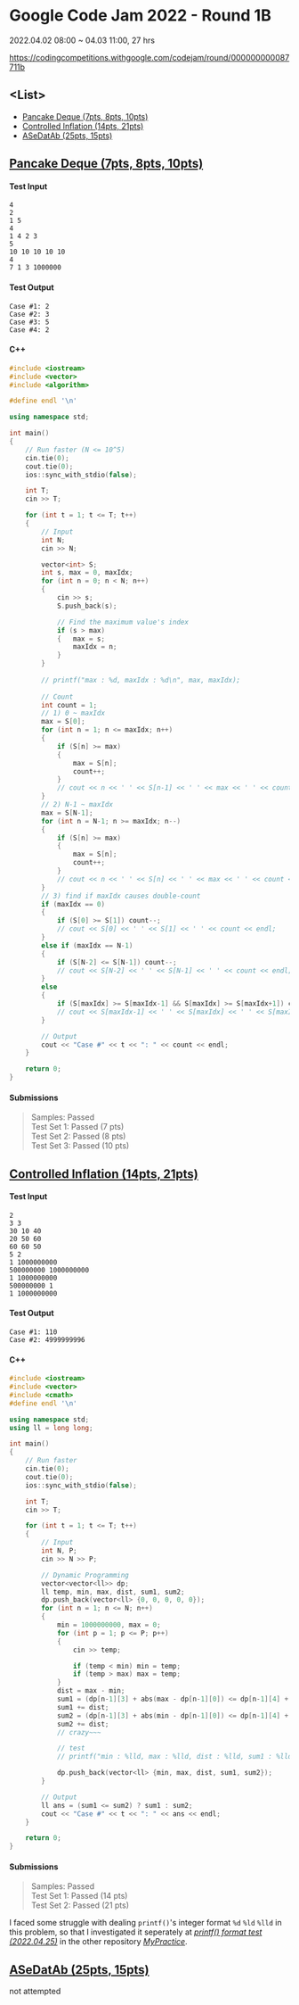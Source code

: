 # Google Code Jam 2022 - Round 1B

2022.04.02 08:00 ~ 04.03 11:00, 27 hrs

https://codingcompetitions.withgoogle.com/codejam/round/000000000087711b


## \<List>

- [Pancake Deque (7pts, 8pts, 10pts)](#pancake-deque-7pts-8pts-10pts)
- [Controlled Inflation (14pts, 21pts)](#controlled-inflation-14pts-21pts)
- [ASeDatAb (25pts, 15pts)](#asedatab-25pts-15pts)


## [Pancake Deque (7pts, 8pts, 10pts)](#list)

#### Test Input
```
4
2
1 5
4
1 4 2 3
5
10 10 10 10 10
4
7 1 3 1000000
```

#### Test Output
```
Case #1: 2
Case #2: 3
Case #3: 5
Case #4: 2
```

#### C++
```cpp
#include <iostream>
#include <vector>
#include <algorithm>

#define endl '\n'

using namespace std;
```
```cpp
int main()
{
    // Run faster (N <= 10^5)
    cin.tie(0);
    cout.tie(0);
    ios::sync_with_stdio(false);

    int T;
    cin >> T;

    for (int t = 1; t <= T; t++)
    {
        // Input
        int N;
        cin >> N;

        vector<int> S;
        int s, max = 0, maxIdx;
        for (int n = 0; n < N; n++)
        {
            cin >> s;
            S.push_back(s);

            // Find the maximum value's index
            if (s > max) 
            {   max = s;
                maxIdx = n;
            }
        }
        
        // printf("max : %d, maxIdx : %d\n", max, maxIdx);                                              // test
        
        // Count
        int count = 1;
        // 1) 0 ~ maxIdx
        max = S[0];
        for (int n = 1; n <= maxIdx; n++)
        {
            if (S[n] >= max)
            {
                max = S[n];
                count++;
            }
            // cout << n << ' ' << S[n-1] << ' ' << max << ' ' << count << endl;                        // test
        }
        // 2) N-1 ~ maxIdx
        max = S[N-1];
        for (int n = N-1; n >= maxIdx; n--)
        {
            if (S[n] >= max)
            {
                max = S[n];
                count++;
            }
            // cout << n << ' ' << S[n] << ' ' << max << ' ' << count << endl;                          // test
        }
        // 3) find if maxIdx causes double-count
        if (maxIdx == 0)
        {
            if (S[0] >= S[1]) count--;
            // cout << S[0] << ' ' << S[1] << ' ' << count << endl;                                     // test
        }
        else if (maxIdx == N-1)
        {
            if (S[N-2] <= S[N-1]) count--;
            // cout << S[N-2] << ' ' << S[N-1] << ' ' << count << endl;                                 // test
        }
        else
        {
            if (S[maxIdx] >= S[maxIdx-1] && S[maxIdx] >= S[maxIdx+1]) count--;
            // cout << S[maxIdx-1] << ' ' << S[maxIdx] << ' ' << S[maxIdx+1] << ' ' << count << endl;   // test
        }

        // Output
        cout << "Case #" << t << ": " << count << endl;
    }

    return 0;
}
```

#### Submissions
> Samples: Passed  
> Test Set 1: Passed (7 pts)  
> Test Set 2: Passed (8 pts)  
> Test Set 3: Passed (10 pts)


## [Controlled Inflation (14pts, 21pts)](#list)

#### Test Input
```
2
3 3
30 10 40
20 50 60
60 60 50
5 2
1 1000000000
500000000 1000000000
1 1000000000
500000000 1
1 1000000000
```

#### Test Output
```
Case #1: 110
Case #2: 4999999996
```

#### C++
```cpp
#include <iostream>
#include <vector>
#include <cmath>
#define endl '\n'

using namespace std;
using ll = long long;
```
```cpp
int main()
{
    // Run faster
    cin.tie(0);
    cout.tie(0);
    ios::sync_with_stdio(false);

    int T;
    cin >> T;

    for (int t = 1; t <= T; t++)
    {
        // Input
        int N, P;
        cin >> N >> P;

        // Dynamic Programming
        vector<vector<ll>> dp;
        ll temp, min, max, dist, sum1, sum2;
        dp.push_back(vector<ll> {0, 0, 0, 0, 0});                                                             // i = 0
        for (int n = 1; n <= N; n++)
        {
            min = 1000000000, max = 0;
            for (int p = 1; p <= P; p++)
            {
                cin >> temp;

                if (temp < min) min = temp;
                if (temp > max) max = temp;
            }
            dist = max - min;
            sum1 = (dp[n-1][3] + abs(max - dp[n-1][0]) <= dp[n-1][4] + abs(max - dp[n-1][1])) ? dp[n-1][3] + abs(max - dp[n-1][0]) : dp[n-1][4] + abs(max - dp[n-1][1]);
            sum1 += dist;
            sum2 = (dp[n-1][3] + abs(min - dp[n-1][0]) <= dp[n-1][4] + abs(min - dp[n-1][1])) ? dp[n-1][3] + abs(min - dp[n-1][0]) : dp[n-1][4] + abs(min - dp[n-1][1]);
            sum2 += dist;
            // crazy~~~

            // test
            // printf("min : %lld, max : %lld, dist : %lld, sum1 : %lld, sum2 : %lld\n", min, max, dist, sum1, sum2);

            dp.push_back(vector<ll> {min, max, dist, sum1, sum2});
        }

        // Output
        ll ans = (sum1 <= sum2) ? sum1 : sum2;
        cout << "Case #" << t << ": " << ans << endl;
    }

    return 0;
}
```

#### Submissions
> Samples: Passed  
> Test Set 1: Passed (14 pts)  
> Test Set 2: Passed (21 pts)

I faced some struggle with dealing `printf()`'s integer format `%d` `%ld` `%lld` in this problem, so that I investigated it seperately at [*printf() format test (2022.04.25)*](https://github.com/kimpro82/MyPractice/tree/master/C&Cpp#printf-format-test-20220425) in the other repository [*MyPractice*](https://github.com/kimpro82/MyPractice/).


## [ASeDatAb (25pts, 15pts)](#list)

not attempted